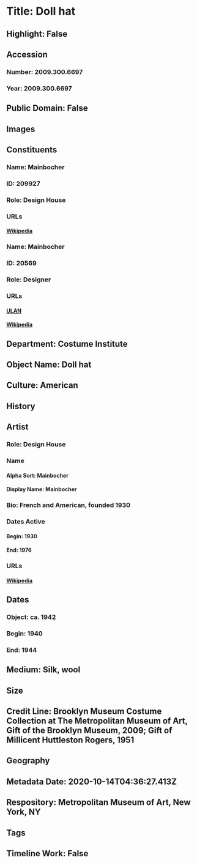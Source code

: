 # Title: Doll hat
## Highlight: False
## Accession
### Number: 2009.300.6697
### Year: 2009.300.6697
## Public Domain: False
## Images
## Constituents
### Name: Mainbocher
### ID: 209927
### Role: Design House
### URLs
#### [Wikipedia](https://www.wikidata.org/wiki/Q3278330)
### Name: Mainbocher
### ID: 20569
### Role: Designer
### URLs
#### [ULAN](http://vocab.getty.edu/page/ulan/500335102)
#### [Wikipedia](https://www.wikidata.org/wiki/Q6735934)
## Department: Costume Institute
## Object Name: Doll hat
## Culture: American
## History
## Artist
### Role: Design House
### Name
#### Alpha Sort: Mainbocher
#### Display Name: Mainbocher
### Bio: French and American, founded 1930
### Dates Active
#### Begin: 1930
#### End: 1976
### URLs
#### [Wikipedia](https://www.wikidata.org/wiki/Q3278330)
## Dates
### Object: ca. 1942
### Begin: 1940
### End: 1944
## Medium: Silk, wool
## Size
## Credit Line: Brooklyn Museum Costume Collection at The Metropolitan Museum of Art, Gift of the Brooklyn Museum, 2009; Gift of Millicent Huttleston Rogers, 1951
## Geography
## Metadata Date: 2020-10-14T04:36:27.413Z
## Respository: Metropolitan Museum of Art, New York, NY
## Tags
## Timeline Work: False